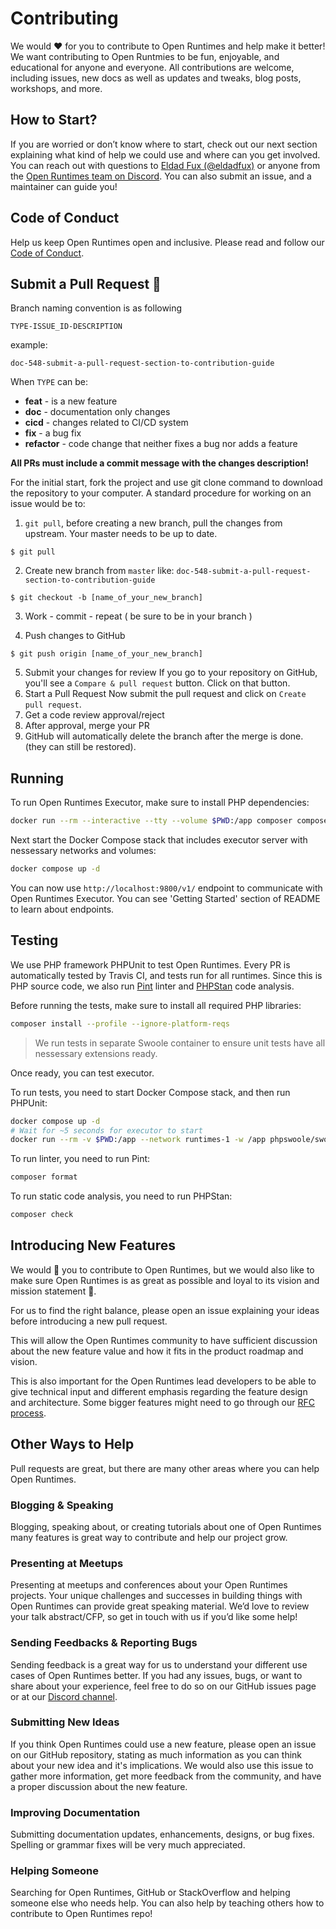 # Contributing

We would ❤️ for you to contribute to Open Runtimes and help make it better! We want contributing to Open Runtmies to be fun, enjoyable, and educational for anyone and everyone. All contributions are welcome, including issues, new docs as well as updates and tweaks, blog posts, workshops, and more.

## How to Start?

If you are worried or don’t know where to start, check out our next section explaining what kind of help we could use and where can you get involved. You can reach out with questions to [Eldad Fux (@eldadfux)](https://twitter.com/eldadfux) or anyone from the [Open Runtimes team on Discord](https://discord.gg/mkZcevnxuf). You can also submit an issue, and a maintainer can guide you!

## Code of Conduct

Help us keep Open Runtimes open and inclusive. Please read and follow our [Code of Conduct](/CODE_OF_CONDUCT.md).

## Submit a Pull Request 🚀

Branch naming convention is as following

`TYPE-ISSUE_ID-DESCRIPTION`

example:

```
doc-548-submit-a-pull-request-section-to-contribution-guide
```

When `TYPE` can be:

- **feat** - is a new feature
- **doc** - documentation only changes
- **cicd** - changes related to CI/CD system
- **fix** - a bug fix
- **refactor** - code change that neither fixes a bug nor adds a feature

**All PRs must include a commit message with the changes description!**

For the initial start, fork the project and use git clone command to download the repository to your computer. A standard procedure for working on an issue would be to:

1. `git pull`, before creating a new branch, pull the changes from upstream. Your master needs to be up to date.

```
$ git pull
```

2. Create new branch from `master` like: `doc-548-submit-a-pull-request-section-to-contribution-guide`<br/>

```
$ git checkout -b [name_of_your_new_branch]
```

3. Work - commit - repeat ( be sure to be in your branch )

4. Push changes to GitHub

```
$ git push origin [name_of_your_new_branch]
```

5. Submit your changes for review
   If you go to your repository on GitHub, you'll see a `Compare & pull request` button. Click on that button.
6. Start a Pull Request
   Now submit the pull request and click on `Create pull request`.
7. Get a code review approval/reject
8. After approval, merge your PR
9. GitHub will automatically delete the branch after the merge is done. (they can still be restored).

## Running

To run Open Runtimes Executor, make sure to install PHP dependencies:

```bash
docker run --rm --interactive --tty --volume $PWD:/app composer composer install --profile --ignore-platform-reqs
```

Next start the Docker Compose stack that includes executor server with nessessary networks and volumes:

```bash
docker compose up -d
```

You can now use `http://localhost:9800/v1/` endpoint to communicate with Open Runtimes Executor. You can see 'Getting Started' section of README to learn about endpoints.

## Testing

We use PHP framework PHPUnit to test Open Runtimes. Every PR is automatically tested by Travis CI, and tests run for all runtimes. Since this is PHP source code, we also run [Pint](https://github.com/laravel/pint) linter and [PHPStan](https://phpstan.org/) code analysis.

Before running the tests, make sure to install all required PHP libraries:

```bash
composer install --profile --ignore-platform-reqs
```

> We run tests in separate Swoole container to ensure unit tests have all nessessary extensions ready.

Once ready, you can test executor.

To run tests, you need to start Docker Compose stack, and then run PHPUnit:

```bash
docker compose up -d
# Wait for ~5 seconds for executor to start
docker run --rm -v $PWD:/app --network runtimes-1 -w /app phpswoole/swoole:5.1.2-php8.3-alpine sh -c \ "composer test"
```

To run linter, you need to run Pint:

```bash
composer format
```

To run static code analysis, you need to run PHPStan:

```bash
composer check
```

## Introducing New Features

We would 💖 you to contribute to Open Runtimes, but we would also like to make sure Open Runtimes is as great as possible and loyal to its vision and mission statement 🙏.

For us to find the right balance, please open an issue explaining your ideas before introducing a new pull request.

This will allow the Open Runtimes community to have sufficient discussion about the new feature value and how it fits in the product roadmap and vision.

This is also important for the Open Runtimes lead developers to be able to give technical input and different emphasis regarding the feature design and architecture. Some bigger features might need to go through our [RFC process](https://github.com/appwrite/rfc).

## Other Ways to Help

Pull requests are great, but there are many other areas where you can help Open Runtimes.

### Blogging & Speaking

Blogging, speaking about, or creating tutorials about one of Open Runtimes many features is great way to contribute and help our project grow.

### Presenting at Meetups

Presenting at meetups and conferences about your Open Runtimes projects. Your unique challenges and successes in building things with Open Runtimes can provide great speaking material. We’d love to review your talk abstract/CFP, so get in touch with us if you’d like some help!

### Sending Feedbacks & Reporting Bugs

Sending feedback is a great way for us to understand your different use cases of Open Runtimes better. If you had any issues, bugs, or want to share about your experience, feel free to do so on our GitHub issues page or at our [Discord channel](https://discord.gg/mkZcevnxuf).

### Submitting New Ideas

If you think Open Runtimes could use a new feature, please open an issue on our GitHub repository, stating as much information as you can think about your new idea and it's implications. We would also use this issue to gather more information, get more feedback from the community, and have a proper discussion about the new feature.

### Improving Documentation

Submitting documentation updates, enhancements, designs, or bug fixes. Spelling or grammar fixes will be very much appreciated.

### Helping Someone

Searching for Open Runtimes, GitHub or StackOverflow and helping someone else who needs help. You can also help by teaching others how to contribute to Open Runtimes repo!